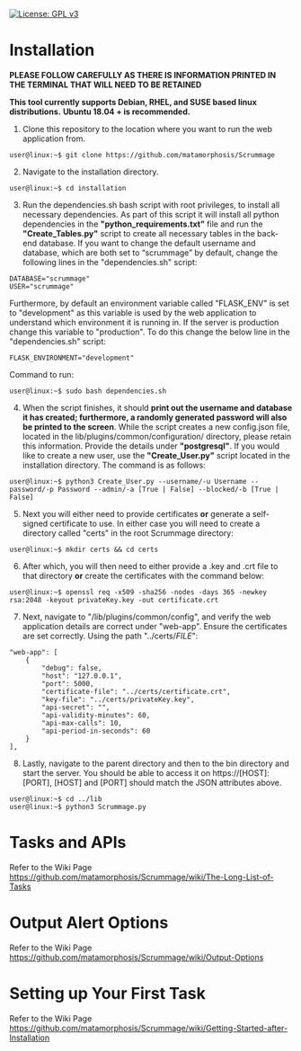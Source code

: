 [![License: GPL v3](https://img.shields.io/badge/License-GPLv3-blue.svg)](https://www.gnu.org/licenses/gpl-3.0)

# Installation
**PLEASE FOLLOW CAREFULLY AS THERE IS INFORMATION PRINTED IN THE TERMINAL THAT WILL NEED TO BE RETAINED**

**This tool currently supports Debian, RHEL, and SUSE based linux distributions.**
**Ubuntu 18.04 + is recommended.**

1. Clone this repository to the location where you want to run the web application from.  
```console
user@linux:~$ git clone https://github.com/matamorphosis/Scrummage
```
2. Navigate to the installation directory.
```console
user@linux:~$ cd installation
```
3. Run the dependencies.sh bash script with root privileges, to install all necessary dependencies. As part of this script it will install all python dependencies in the **"python_requirements.txt"** file and run the **"Create_Tables.py"** script to create all necessary tables in the back-end database. If you want to change the default username and database, which are both set to “scrummage” by default, change the following lines in the "dependencies.sh" script:  
```console
DATABASE="scrummage"  
USER="scrummage"  
```
Furthermore, by default an environment variable called "FLASK_ENV" is set to "development" as this variable is used by the web application to understand which environment it is running in. If the server is production change this variable to "production". To do this change the below line in the "dependencies.sh" script:  
```console
FLASK_ENVIRONMENT="development"
```
Command to run:
```console
user@linux:~$ sudo bash dependencies.sh
```

4. When the script finishes, it should **print out the username and database it has created; furthermore, a randomly generated password will also be printed to the screen**. While the script creates a new config.json file, located in the lib/plugins/common/configuration/ directory, please retain this information. Provide the details under **"postgresql"**. If you would like to create a new user, use the **"Create_User.py"** script located in the installation directory. The command is as follows:
```console
user@linux:~$ python3 Create_User.py --username/-u Username --password/-p Password --admin/-a [True | False] --blocked/-b [True | False]
```
5. Next you will either need to provide certificates **or** generate a self-signed certificate to use. In either case you will need to create a directory called "certs" in the root Scrummage directory:
```console
user@linux:~$ mkdir certs && cd certs
```
6. After which, you will then need to either provide a .key and .crt file to that directory **or** create the certificates with the command below:
```console
user@linux:~$ openssl req -x509 -sha256 -nodes -days 365 -newkey rsa:2048 -keyout privateKey.key -out certificate.crt
```
7. Next, navigate to "/lib/plugins/common/config", and verify the web application details are correct under "web-app". Ensure the certificates are set correctly. Using the path "../certs/*FILE*":
```
"web-app": [
    {
        "debug": false,
        "host": "127.0.0.1",
        "port": 5000,
        "certificate-file": "../certs/certificate.crt",
        "key-file": "../certs/privateKey.key",
        "api-secret": "",
        "api-validity-minutes": 60,
        "api-max-calls": 10,
        "api-period-in-seconds": 60
    }
],
```
8. Lastly, navigate to the parent directory and then to the bin directory and start the server. You should be able to access it on https://[HOST]:[PORT], [HOST] and [PORT] should match the JSON attributes above.
```console
user@linux:~$ cd ../lib
user@linux:~$ python3 Scrummage.py
```

# Tasks and APIs  
Refer to the Wiki Page https://github.com/matamorphosis/Scrummage/wiki/The-Long-List-of-Tasks

# Output Alert Options  
Refer to the Wiki Page https://github.com/matamorphosis/Scrummage/wiki/Output-Options

# Setting up Your First Task
Refer to the Wiki Page https://github.com/matamorphosis/Scrummage/wiki/Getting-Started-after-Installation
